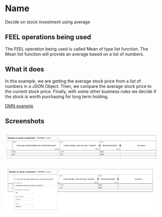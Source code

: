 # Name
Decide on stock investment using average


## FEEL operations being used

The FEEL operation being used is called Mean of type list function. The Mean list function will provide an average based on a list of numbers. 


## What it does

In this example, we are getting the average stock price from a list of numbers in a JSON Object. Then, we compare the average stock price to the current stock price. Finally, with some other business rules we decide if the stock is worth purchasing for long term holding.


[DMN example](mean.dmn)

## Screenshots

![first](images/first.png)
-----
![second](images/second.png)


